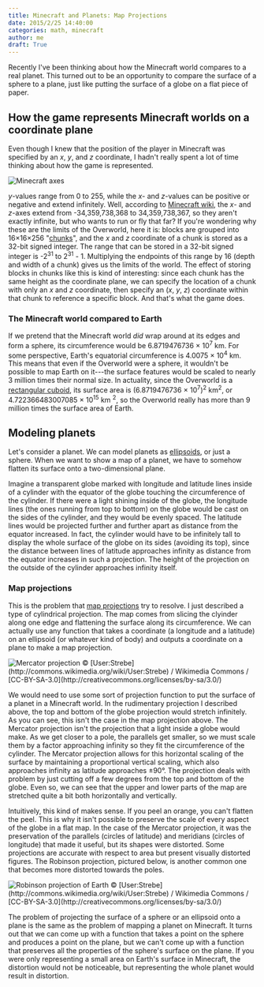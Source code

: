 ```yaml
---
title: Minecraft and Planets: Map Projections
date: 2015/2/25 14:40:00
categories: math, minecraft
author: me
draft: True
---
```


Recently I've been thinking about how the Minecraft world compares to a real planet. This turned out to be an opportunity to compare the surface of a sphere to a plane, just like putting the surface of a globe on a flat piece of paper.

## How the game represents Minecraft worlds on a coordinate plane ##

Even though I knew that the position of the player in Minecraft was specified by an *x*, *y*, and *z* coordinate, I hadn't really spent a lot of time thinking about how the game is represented. 

<img src="/img/minecraft_axes_smaller.png" alt="Minecraft axes" />

*y*-values range from 0 to 255, while the *x*- and *z*-values can be positive or negative and extend infinitely. Well, according to [Minecraft wiki](http://minecraft.gamepedia.com/The_Overworld), the *x*- and *z*-axes extend from -34,359,738,368 to 34,359,738,367, so they aren't exactly infinite, but who wants to run or fly that far? If you're wondering why these are the limits of the Overworld, here it is: blocks are grouped into 16×16×256 "[chunks](http://minecraft.gamepedia.com/Chunks)", and the *x* and *z* coordinate of a chunk is stored as a 32-bit signed integer. The range that can be stored in a 32-bit signed integer is -2<sup>31</sup> to 2<sup>31</sup> - 1. Multiplying the endpoints of this range by 16 (depth and width of a chunk) gives us the limits of the world. The effect of storing blocks in chunks like this is kind of interesting: since each chunk has the same height as the coordinate plane, we can specify the location of a chunk with only an *x* and *z* coordinate, then specify an (*x*, *y*, *z*) coordinate within that chunk to reference a specific block. And that's what the game does.

### The Minecraft world compared to Earth ###

If we pretend that the Minecraft world *did* wrap around at its edges and form a sphere, its circumference would be 6.8719476736 × 10<sup>7</sup> km. For some perspective, Earth's equatorial circumference is 4.0075 × 10<sup>4</sup> km. This means that even if the Overworld were a sphere, it wouldn't be possible to map Earth on it---the surface features would be scaled to nearly 3 million times their normal size. In actuality, since the Overworld is a [rectangular cuboid](http://en.wikipedia.org/wiki/Cuboid#Rectangular_cuboid), its surface area is (6.8719476736 × 10<sup>7</sup>)<sup>2</sup> km<sup>2</sup>, or 4.722366483007085 × 10<sup>15</sup> km <sup>2</sup>, so the Overworld really has more than 9 million times the surface area of Earth.

## Modeling planets ##

Let's consider a planet. We can model planets as [ellipsoids](http://en.wikipedia.org/wiki/Ellipsoid), or just a sphere. When we want to show a map of a planet, we have to somehow flatten its surface onto a two-dimensional plane.

Imagine a transparent globe marked with longitude and latitude lines inside of a cylinder with the equator of the globe touching the circumference of the cylinder. If there were a light shining inside of the globe, the longitude lines (the ones running from top to bottom) on the globe would be cast on the sides of the cylinder, and they would be evenly spaced. The latitude lines would be projected further and further apart as distance from the equator increased. In fact, the cylinder would have to be infinitely tall to display the whole surface of the globe on its sides (avoiding its top), since the distance between lines of latitude approaches infinity as distance from the equator increases in such a projection. The height of the projection on the outside of the cylinder approaches infinity itself.

### Map projections ###

This is the problem that [map projections](http://en.wikipedia.org/wiki/Map_projection) try to resolve. I just described a type of cylindrical projection. The map comes from slicing the clyinder along one edge and flattening the surface along its circumference. We can actually use any function that takes a coordinate (a longitude and a latitude) on an ellipsoid (or whatever kind of body) and outputs a coordinate on a plane to make a map projection.

<img src="/img/Mercator_projection_SW.jpg" title="Mercator projection" />
&copy; [User:Strebe](http://commons.wikimedia.org/wiki/User:Strebe) / Wikimedia Commons / [CC-BY-SA-3.0](http://creativecommons.org/licenses/by-sa/3.0/)

We would need to use some sort of projection function to put the surface of a planet in a Minecraft world. In the rudimentary projection I described above, the top and bottom of the globe projection would stretch infinitely. As you can see, this isn't the case in the map projection above. The Mercator projection isn't the projection that a light inside a globe would make. As we get closer to a pole, the parallels get smaller, so we must scale them by a factor approaching infinity so they fit the circumference of the cylinder. The Mercator projection allows for this horizontal scaling of the surface by maintaining a proportional vertical scaling, which also approaches infinity as latitude approaches ±90°. The projection deals with problem by just cutting off a few degrees from the top and bottom of the globe. Even so, we can see that the upper and lower parts of the map are stretched quite a bit both horizontally and vertically.

Intuitively, this kind of makes sense. If you peel an orange, you can't flatten the peel. This is why it isn't possible to preserve the scale of every aspect of the globe in a flat map. In the case of the Mercator projection, it was the preservation of the parallels (circles of latitude) and meridians (circles of longitude) that made it useful, but its shapes were distorted. Some projections are accurate with respect to area but present visually distorted figures. The Robinson projection, pictured below, is another common one that becomes more distorted towards the poles. 

<img src="/img/Robinson_projection_SW.jpg" alt="Robinson projection of Earth" />
&copy; [User:Strebe](http://commons.wikimedia.org/wiki/User:Strebe) / Wikimedia Commons / [CC-BY-SA-3.0](http://creativecommons.org/licenses/by-sa/3.0/)

The problem of projecting the surface of a sphere or an ellipsoid onto a plane is the same as the problem of mapping a planet on Minecraft. It turns out that we can come up with a function that takes a point on the sphere and produces a point on the plane, but we can't come up with a function that preserves all the properties of the sphere's surface on the plane. If you were only representing a small area on Earth's surface in Minecraft, the distortion would not be noticeable, but representing the whole planet would result in distortion.
